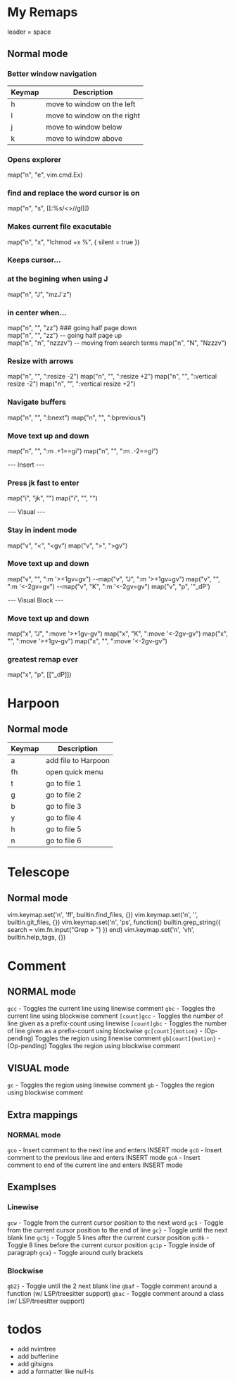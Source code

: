 # My Remaps
leader = space 
## Normal mode
### Better window navigation
| Keymap | Description |
| ----------- | ----------- |
| <Ctrl>h | move to window on the left |
| <Ctrl>l | move to window on the right |
| <Ctrl>j | move to window below |
| <Ctrl>k | move to window above |

### Opens explorer
map("n", "<leader>e", vim.cmd.Ex)
### find and replace the word cursor is on 
map("n", "<leader>s", [[:%s/\<<C-r><C-w>\>/<C-r><C-w>/gI<Left><Left><Left>]])
### Makes current file exacutable 
map("n", "<leader>x", "<cmd>!chmod +x %<CR>", { silent = true })

### Keeps cursor... 
### at the begining when using J
map("n", "J", "mzJ`z")  
### in center when...  
map("n", "<C-d>", "<C-d>zz")  ### going half page down  
map("n", "<C-u>", "<C-u>zz")  -- going half page up  
map("n", "n", "nzzzv")        -- moving from search terms 
map("n", "N", "Nzzzv")

### Resize with arrows
map("n", "<C-Up>", ":resize -2<CR>")
map("n", "<C-Down>", ":resize +2<CR>")
map("n", "<C-Left>", ":vertical resize -2<CR>")
map("n", "<C-Right>", ":vertical resize +2<CR>")

### Navigate buffers
map("n", "<S-l>", ":bnext<CR>")
map("n", "<S-h>", ":bprevious<CR>")

### Move text up and down
map("n", "<A-j>", "<Esc>:m .+1<CR>==gi")
map("n", "<A-k>", "<Esc>:m .-2<CR>==gi")

--- Insert ---
### Press jk fast to enter
map("i", "jk", "<ESC>")
map("i", "<C-c>", "<Esc>")

--- Visual ---
### Stay in indent mode
map("v", "<", "<gv")
map("v", ">", ">gv")

### Move text up and down
map("v", "<A-j>", ":m '>+1<CR>gv=gv")  --map("v", "J", ":m '>+1<CR>gv=gv")
map("v", "<A-k>", ":m '<-2<CR>gv=gv")  --map("v", "K", ":m '<-2<CR>gv=gv")
map("v", "p", '"_dP')

--- Visual Block ---
### Move text up and down
map("x", "J", ":move '>+1<CR>gv-gv")
map("x", "K", ":move '<-2<CR>gv-gv")
map("x", "<A-j>", ":move '>+1<CR>gv-gv")
map("x", "<A-k>", ":move '<-2<CR>gv-gv")
### greatest remap ever
map("x", "<leader>p", [["_dP]])



# Harpoon
## Normal mode
| Keymap | Description |
| ----------- | ----------- |
| <leader>a | add file to Harpoon |
| <leader>fh | open quick menu |
| <leader>t | go to file 1 |
| <leader>g | go to file 2 |
| <leader>b | go to file 3 |
| <leader>y | go to file 4 |
| <leader>h | go to file 5 |
| <leader>n | go to file 6 |

# Telescope
## Normal mode
vim.keymap.set('n', '<leader>ff', builtin.find_files, {})
vim.keymap.set('n', '<C-p>', builtin.git_files, {})
vim.keymap.set('n', '<leader>ps', function()
	builtin.grep_string({ search = vim.fn.input("Grep > ") })
end)
vim.keymap.set('n', '<leader>vh', builtin.help_tags, {})

# Comment

## NORMAL mode

`gcc` - Toggles the current line using linewise comment
`gbc` - Toggles the current line using blockwise comment
`[count]gcc` - Toggles the number of line given as a prefix-count using linewise
`[count]gbc` - Toggles the number of line given as a prefix-count using blockwise
`gc[count]{motion}` - (Op-pending) Toggles the region using linewise comment
`gb[count]{motion}` - (Op-pending) Toggles the region using blockwise comment

## VISUAL mode

`gc` - Toggles the region using linewise comment
`gb` - Toggles the region using blockwise comment
## Extra mappings
### NORMAL mode

`gco` - Insert comment to the next line and enters INSERT mode
`gcO` - Insert comment to the previous line and enters INSERT mode
`gcA` - Insert comment to end of the current line and enters INSERT mode

## Examplses 
### Linewise

`gcw` - Toggle from the current cursor position to the next word
`gc$` - Toggle from the current cursor position to the end of line
`gc}` - Toggle until the next blank line
`gc5j` - Toggle 5 lines after the current cursor position
`gc8k` - Toggle 8 lines before the current cursor position
`gcip` - Toggle inside of paragraph
`gca}` - Toggle around curly brackets

### Blockwise

`gb2}` - Toggle until the 2 next blank line
`gbaf` - Toggle comment around a function (w/ LSP/treesitter support)
`gbac` - Toggle comment around a class (w/ LSP/treesitter support)

# todos 
- add nvimtree 
- add bufferline 
- add gitsigns
- add a formatter like null-ls
